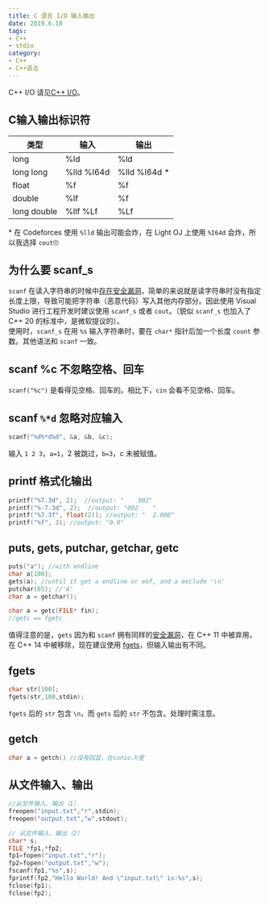```yaml
---
title: C 语言 I/O 输入输出
date: 2019.6.18
tags:
- C++
- stdio
category:
- C++
- C++语法
---
```


C++ I/O 请见[C++ I/O](../C++_IO/)。

## C输入输出标识符

类型|输入|输出
-|-|-
long|%ld|%ld
long long|%lld %I64d|%lld %I64d *
float|%f|%f
double|%lf|%f
long double|%llf %Lf|%Lf

\* 在 Codeforces 使用 `%lld` 输出可能会炸，在 Light OJ 上使用 `%I64d` 会炸，所以我选择 `cout`🙄

## 为什么要 scanf_s

`scanf` 在读入字符串的时候中[存在安全漏洞][1]，简单的来说就是读字符串时没有指定长度上限，导致可能把字符串（恶意代码）写入其他内存部分。因此使用 Visual Studio 进行工程开发时建议使用 `scanf_s` 或者 `cout`。（貌似 `scanf_s` 也加入了 C++ 20 的标准中，是微软提议的）。  
使用时，`scanf_s` 在用 `%s` 输入字符串时，要在 `char*` 指针后加一个长度 `count` 参数。其他语法和 `scanf` 一致。

[1]: (https://www.zhihu.com/question/43933571/answer/238686480)

## scanf %c 不忽略空格、回车

`scanf("%c")` 是看得见空格、回车的。相比下，`cin` 会看不见空格、回车。

## scanf `%*d` 忽略对应输入

```c
scanf("%d%*d%d", &a, &b, &c);
```

输入 `1 2 3`，`a=1`，2 被跳过，`b=3`，c 未被赋值。

## printf 格式化输出

```c++
printf("%7.3d", 2);  //output: "    002"
printf("%-7.3d", 2);  //output: "002    "
printf("%7.3f", float(2)); //output: "  2.000"
printf("%f", 2); //output: "0.0"
```

## puts, gets, putchar, getchar, getc

```c++
puts("a"); //with endline
char a[100];
gets(a); //until it get a endline or eof, and a exclude '\n'
putchar(65); //'A'
char a = getchar();

char a = getc(FILE* fin);
//getc == fgetc
```

值得注意的是，`gets` 因为和 `scanf` 拥有同样的[安全漏洞][1]，在 C++ 11 中被弃用，在 C++ 14 中被移除，现在建议使用 [fgets](#fgets)，但输入输出有不同。

## fgets

```c++
char str[100];
fgets(str,100,stdin);
```

`fgets` 后的 `str` 包含 `\n`，而 `gets` 后的 `str` 不包含。处理时需注意。

## getch

```c++
char a = getch() //没有回显，在conio.h里
```

## 从文件输入、输出

```c++
//从文件输入、输出（1）
freopen("input.txt","r",stdin);
freopen("output.txt","w",stdout);

// 从文件输入、输出（2）
char* s;
FILE *fp1,*fp2;
fp1=fopen("input.txt","r");
fp2=fopen("output.txt","w");
fscanf(fp1,"%s",s);
fprintf(fp2,"Hello World! And \"input.txt\" is:%s",s);
fclose(fp1);
fclose(fp2);
```
